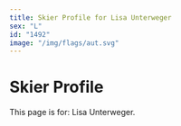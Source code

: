 ```yaml
---
title: Skier Profile for Lisa Unterweger
sex: "L"
id: "1492"
image: "/img/flags/aut.svg" 
---
```


# Skier Profile

This page is for: Lisa Unterweger.
    